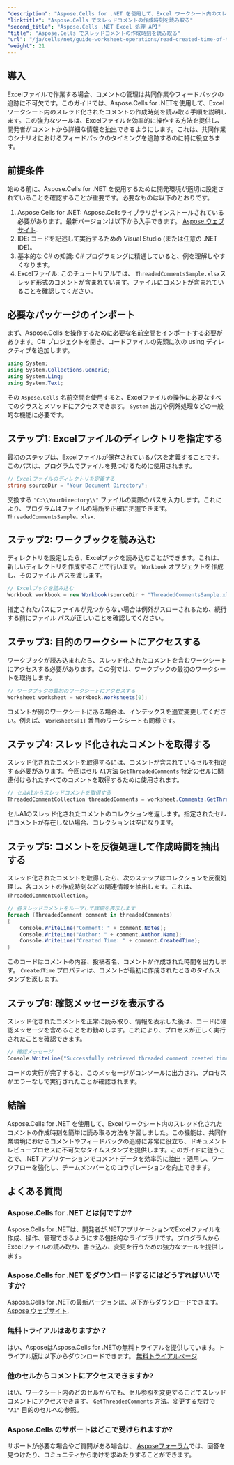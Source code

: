 ```yaml
---
"description": "Aspose.Cells for .NET を使用して、Excel ワークシート内のスレッド化されたコメントの作成時刻を簡単に読み取る方法を学びましょう。詳細なガイドに従って、ステップバイステップで手順をご確認ください。"
"linktitle": "Aspose.Cells でスレッドコメントの作成時刻を読み取る"
"second_title": "Aspose.Cells .NET Excel 処理 API"
"title": "Aspose.Cells でスレッドコメントの作成時刻を読み取る"
"url": "/ja/cells/net/guide-worksheet-operations/read-created-time-of-threaded-comment/"
"weight": 21
---
```


## 導入

Excelファイルで作業する場合、コメントの管理は共同作業やフィードバックの追跡に不可欠です。このガイドでは、Aspose.Cells for .NETを使用して、Excelワークシート内のスレッド化されたコメントの作成時刻を読み取る手順を説明します。この強力なツールは、Excelファイルを効率的に操作する方法を提供し、開発者がコメントから詳細な情報を抽出できるようにします。これは、共同作業のシナリオにおけるフィードバックのタイミングを追跡するのに特に役立ちます。

## 前提条件

始める前に、Aspose.Cells for .NET を使用するために開発環境が適切に設定されていることを確認することが重要です。必要なものは以下のとおりです。

1. Aspose.Cells for .NET: Aspose.Cellsライブラリがインストールされている必要があります。最新バージョンは以下から入手できます。 [Aspose ウェブサイト](https://releases。aspose.com/cells/net/).
2. IDE: コードを記述して実行するための Visual Studio (または任意の .NET IDE)。
3. 基本的な C# の知識: C# プログラミングに精通していると、例を理解しやすくなります。
4. Excelファイル: このチュートリアルでは、 `ThreadedCommentsSample.xlsx`スレッド形式のコメントが含まれています。ファイルにコメントが含まれていることを確認してください。

## 必要なパッケージのインポート

まず、Aspose.Cells を操作するために必要な名前空間をインポートする必要があります。C# プロジェクトを開き、コードファイルの先頭に次の using ディレクティブを追加します。

```csharp
using System;
using System.Collections.Generic;
using System.Linq;
using System.Text;
```

その `Aspose.Cells` 名前空間を使用すると、Excelファイルの操作に必要なすべてのクラスとメソッドにアクセスできます。 `System` 出力や例外処理などの一般的な機能に必要です。

## ステップ1: Excelファイルのディレクトリを指定する

最初のステップは、Excelファイルが保存されているパスを定義することです。このパスは、プログラムでファイルを見つけるために使用されます。

```csharp
// Excelファイルのディレクトリを定義する
string sourceDir = "Your Document Directory";
```

交換する `"C:\\YourDirectory\\"` ファイルの実際のパスを入力します。これにより、プログラムはファイルの場所を正確に把握できます。 `ThreadedCommentsSample。xlsx`.

## ステップ2: ワークブックを読み込む

ディレクトリを設定したら、Excelブックを読み込むことができます。これは、新しいディレクトリを作成することで行います。 `Workbook` オブジェクトを作成し、そのファイル パスを渡します。

```csharp
// Excelブックを読み込む
Workbook workbook = new Workbook(sourceDir + "ThreadedCommentsSample.xlsx");
```

指定されたパスにファイルが見つからない場合は例外がスローされるため、続行する前にファイル パスが正しいことを確認してください。

## ステップ3: 目的のワークシートにアクセスする

ワークブックが読み込まれたら、スレッド化されたコメントを含むワークシートにアクセスする必要があります。この例では、ワークブックの最初のワークシートを取得します。

```csharp
// ワークブックの最初のワークシートにアクセスする
Worksheet worksheet = workbook.Worksheets[0];
```

コメントが別のワークシートにある場合は、インデックスを適宜変更してください。例えば、 `Worksheets[1]` 番目のワークシートも同様です。

## ステップ4: スレッド化されたコメントを取得する

スレッド化されたコメントを取得するには、コメントが含まれているセルを指定する必要があります。今回はセル `A1`方法 `GetThreadedComments` 特定のセルに関連付けられたすべてのコメントを取得するために使用されます。

```csharp
// セルA1からスレッドコメントを取得する
ThreadedCommentCollection threadedComments = worksheet.Comments.GetThreadedComments("A1");
```

セルA1のスレッド化されたコメントのコレクションを返します。指定されたセルにコメントが存在しない場合、コレクションは空になります。

## ステップ5: コメントを反復処理して作成時間を抽出する

スレッド化されたコメントを取得したら、次のステップはコレクションを反復処理し、各コメントの作成時刻などの関連情報を抽出します。これは、 `ThreadedCommentCollection`。

```csharp
// 各スレッドコメントをループして詳細を表示します
foreach (ThreadedComment comment in threadedComments)
{
    Console.WriteLine("Comment: " + comment.Notes);
    Console.WriteLine("Author: " + comment.Author.Name);
    Console.WriteLine("Created Time: " + comment.CreatedTime);
}
```

このコードはコメントの内容、投稿者名、コメントが作成された時間を出力します。 `CreatedTime` プロパティは、コメントが最初に作成されたときのタイムスタンプを返します。

## ステップ6: 確認メッセージを表示する

スレッド化されたコメントを正常に読み取り、情報を表示した後は、コードに確認メッセージを含めることをお勧めします。これにより、プロセスが正しく実行されたことを確認できます。

```csharp
// 確認メッセージ
Console.WriteLine("Successfully retrieved threaded comment created times.");
```

コードの実行が完了すると、このメッセージがコンソールに出力され、プロセスがエラーなしで実行されたことが確認されます。

## 結論

Aspose.Cells for .NET を使用して、Excel ワークシート内のスレッド化されたコメントの作成時刻を簡単に読み取る方法を学習しました。この機能は、共同作業環境におけるコメントやフィードバックの追跡に非常に役立ち、ドキュメントレビュープロセスに不可欠なタイムスタンプを提供します。このガイドに従うことで、.NET アプリケーションでコメントデータを効率的に抽出・活用し、ワークフローを強化し、チームメンバーとのコラボレーションを向上できます。

## よくある質問

### Aspose.Cells for .NET とは何ですか?

Aspose.Cells for .NETは、開発者が.NETアプリケーションでExcelファイルを作成、操作、管理できるようにする包括的なライブラリです。プログラムからExcelファイルの読み取り、書き込み、変更を行うための強力なツールを提供します。

### Aspose.Cells for .NET をダウンロードするにはどうすればいいですか?

Aspose.Cells for .NETの最新バージョンは、以下からダウンロードできます。 [Aspose ウェブサイト](https://releases。aspose.com/cells/net/).

### 無料トライアルはありますか？

はい、AsposeはAspose.Cells for .NETの無料トライアルを提供しています。トライアル版は以下からダウンロードできます。 [無料トライアルページ](https://releases。aspose.com/).

### 他のセルからコメントにアクセスできますか?

はい、ワークシート内のどのセルからでも、セル参照を変更することでスレッドコメントにアクセスできます。 `GetThreadedComments` 方法。変更するだけで `"A1"` 目的のセルへの参照。

### Aspose.Cells のサポートはどこで受けられますか?

サポートが必要な場合やご質問がある場合は、 [Asposeフォーラム](https://forum.aspose.com/c/cells/9)では、回答を見つけたり、コミュニティから助けを求めたりすることができます。